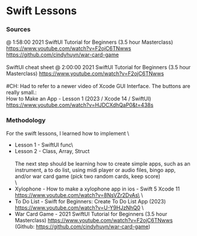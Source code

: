 # Swift Lessons

### Sources

@ 1:58:00 2021 SwiftUI Tutorial for 
Beginners (3.5 hour Masterclass) 
https://www.youtube.com/watch?v=F2ojC6TNwws
\
https://github.com/cindyhuyn/war-card-game 
\
\
SwiftUI cheat sheet @ 2:00:00  2021 
SwiftUI Tutorial for Beginners (3.5 
hour Masterclass) 
https://www.youtube.com/watch?v=F2ojC6TNwws 
\
\
#CH: Had to refer to a newer video of 
Xcode GUI Interface. The buttons are 
really small.:\
How to Make an App - Lesson 1 (2023 / 
Xcode 14 / SwiftUI) 
https://www.youtube.com/watch?v=HJDCXdhQaP0&t=438s

### Methodology

For the swift lessons, I learned how 
to implement \
* Lesson 1 - SwiftUI func\
* Lesson 2 - Class, Array, Struct\
\
The next step should be learning how 
to create simple apps, such as an 
instrument, a to do list, using midi 
player or audio files, bingo app, 
and/or war card game (pick two random 
cards, keep score)\
\
* Xylophone - How to make a xylophone app in ios - 
Swift 5 Xcode 11 
https://www.youtube.com/watch?v=8NsVZr2DvAs\
\
* To Do List - Swift for Beginners: Create To Do List 
App (2023) 
https://www.youtube.com/watch?v=U-Y9HJzNhQ0
\
* War Card Game - 2021 SwiftUI Tutorial 
for Beginners (3.5 hour Masterclass) 
https://www.youtube.com/watch?v=F2ojC6TNwws 
(Github: 
https://github.com/cindyhuyn/war-card-game)

